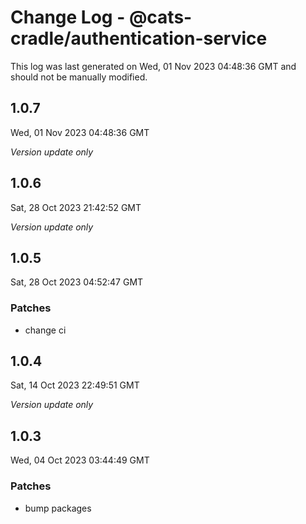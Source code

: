 # Change Log - @cats-cradle/authentication-service

This log was last generated on Wed, 01 Nov 2023 04:48:36 GMT and should not be manually modified.

## 1.0.7
Wed, 01 Nov 2023 04:48:36 GMT

_Version update only_

## 1.0.6
Sat, 28 Oct 2023 21:42:52 GMT

_Version update only_

## 1.0.5
Sat, 28 Oct 2023 04:52:47 GMT

### Patches

- change ci

## 1.0.4
Sat, 14 Oct 2023 22:49:51 GMT

_Version update only_

## 1.0.3
Wed, 04 Oct 2023 03:44:49 GMT

### Patches

- bump packages

